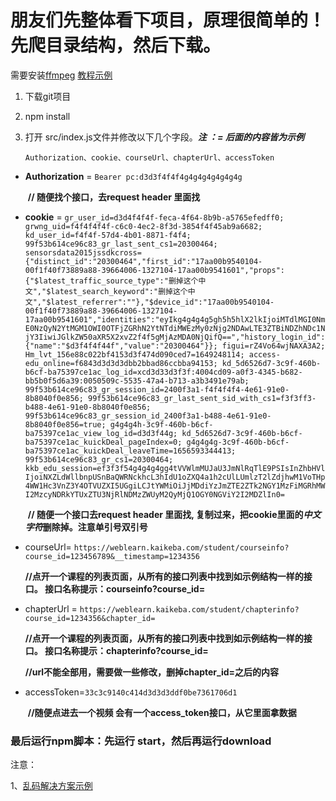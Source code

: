 # 朋友们先整体看下项目，原理很简单的！先爬目录结构，然后下载。

需要安装[ffmpeg](http://ffmpeg.org/download.html)   [教程示例](https://zhuanlan.zhihu.com/p/324472015)

1. 下载git项目

2. npm install

3. 打开 src/index.js文件并修改以下几个字段。***注 ：= 后面的内容皆为示例***

   `Authorization、cookie、courseUrl、chapterUrl、accessToken`

- **Authorization** = `Bearer pc:d3d3f4f4f4g4g4g4g4g4g4g`

  ​	**// 随便找个接口，去request header 里面找**  	

- **cookie** = `gr_user_id=d3d4f4f4f-feca-4f64-8b9b-a5765efedff0; grwng_uid=f4f4f4f4f-c6c0-4ec2-8f3d-3854f4f45ab9a6682; kd_user_id=f4f4f-57d4-4b01-8871-f4f4; 99f53b614ce96c83_gr_last_sent_cs1=20300464; sensorsdata2015jssdkcross={"distinct_id":"20300464","first_id":"17aa00b9540104-00f1f40f73889a88-39664006-1327104-17aa00b9541601","props":{"$latest_traffic_source_type":"删掉这个中文","$latest_search_keyword":"删掉这个中文","$latest_referrer":""},"$device_id":"17aa00b9540104-00f1f40f73889a88-39664006-1327104-17aa00b9541601","identities":"eyIkg4g4g4g5gh5h5hlX2lkIjoiMTdlMGI0NmE0NzQyN2YtMGM1OWI0OTFjZGRhN2YtNTdiMWEzMy0zNjg2NDAwLTE3ZTBiNDZhNDc1NjY3IiwiJGlkZW50aXR5X2xvZ2f4f5gMjAzMDA0NjQifQ==","history_login_id":{"name":"$d3f4f4f44f","value":"20300464"}}; figui=rZ4Vo64wjNAXA3A2; Hm_lvt_156e88c022bf4153d3f474d090ced7=1649248114; access-edu_online=f6843d3d3d3dbb2bbad86ccbba94153; kd_5d6526d7-3c9f-460b-b6cf-ba75397ce1ac_log_id=xcd3d33d3f3f:4004cd09-a0f3-4345-b682-bb5b0f5d6a39:0050509c-5535-47a4-b713-a3b3491e79ab; 99f53b614ce96c83_gr_session_id=2400f3a1-f4f4f4f4-4e61-91e0-8b8040f0e856; 99f53b614ce96c83_gr_last_sent_sid_with_cs1=f3f3ff3-b488-4e61-91e0-8b8040f0e856; 99f53b614ce96c83_gr_session_id_2400f3a1-b488-4e61-91e0-8b8040f0e856=true; g4g4g4h-3c9f-460b-b6cf-ba75397ce1ac_view_log_id=d3d3f44g; kd_5d6526d7-3c9f-460b-b6cf-ba75397ce1ac_kuickDeal_pageIndex=0; g4g4g4g-3c9f-460b-b6cf-ba75397ce1ac_kuickDeal_leaveTime=1656593344413; 99f53b614ce96c83_gr_cs1=20300464; kkb_edu_session=ef3f3f54g4g4g4gg4tVVWlmMUJaU3JmNlRqTlE9PSIsInZhbHVlIjoiNXZLdWllbnpUSnBaQWRNckhcL3hIdU1oZXQ4a1h2cUlLUmlzT2lZdjhwM1VoTHp4WW1Hc3VnZ3Y4OTVUZXI5UGgiLCJtYWMiOiJjMDdiYzJmZTE2ZTk2NGY1MzFiMGRhMWI2MzcyNDRkYTUxZTU3NjRlNDMzZWUyM2QyMjQ1OGY0NGViY2I2MDZlIn0=`

  ​	**// 随便一个接口去request header 里面找,   复制过来，把cookie里面的*中文字符*删除掉。注意单引号双引号**  

- courseUrl= `https://weblearn.kaikeba.com/student/courseinfo?course_id=123456789&__timestamp=1234356`  

  ​	**//点开一个课程的列表页面，从所有的接口列表中找到如示例结构一样的接口。 接口名称提示：courseinfo?course_id=**

- chapterUrl = `https://weblearn.kaikeba.com/student/chapterinfo?course_id=1234356&chapter_id=`  

  ​	**//点开一个课程的列表页面，从所有的接口列表中找到如示例结构一样的接口。 接口名称提示：chapterinfo?course_id=**

  ​	**//url不能全部用，需要做一些修改，删掉chapter_id=之后的内容**

- accessToken=`33c3c9140c414d3d3d3ddf0be7361706d1`

  ​	**//随便点进去一个视频 会有一个access_token接口，从它里面拿数据**





### 最后运行npm脚本：先运行 start，然后再运行download



注意：

1、[乱码解决方案示例](https://wenku.baidu.com/view/2f8686df971ea76e58fafab069dc5022aaea46f7.html)

